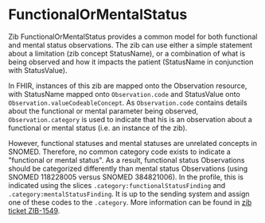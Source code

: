 # FunctionalOrMentalStatus
Zib FunctionalOrMentalStatus provides a common model for both functional and mental status observations. The zib can use either a simple statement about a limitation (zib concept StatusName), or a combination of what is being observed and how it impacts the patient (StatusName in conjunction with StatusValue).

In FHIR, instances of this zib are mapped onto the Observation resource, with StatusName mapped onto `Observation.code` and StatusValue onto `Observation.valueCodeableConcept`. As `Observation.code` contains details about the functional or mental parameter being observed, `Observation.category` is used to indicate that his is an observation about a functional or mental status (i.e. an instance of the zib).

However, functional statuses and mental statuses are unrelated concepts in SNOMED. Therefore, no common category code exists to indicate a "functional or mental status". As a result, functional status Observations should be categorized differently than mental status Observations (using SNOMED 118228005 versus SNOMED 384821006). In the profile, this is indicated using the slices `.category:functionalStatusFinding` and `.category:mentalStatusFinding`. It is up to the sending system and assign one of these codes to the `.category`. More information can be found in [zib ticket ZIB-1549](https://nictiz.atlassian.net/browse/ZIB-1549).